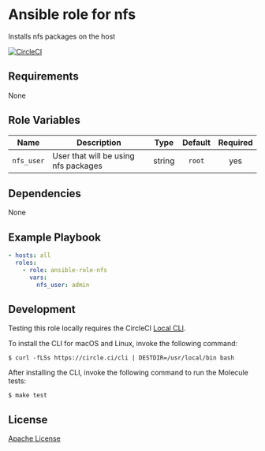 Ansible role for nfs
==================================

Installs nfs packages on the host

[![CircleCI](https://img.shields.io/circleci/build/github/mongodb-ansible-roles/ansible-role-nfs/master?style=flat-square)](https://circleci.com/gh/mongodb-ansible-roles/ansible-role-nfs)

Requirements
------------

None

Role Variables
--------------

| Name | Description | Type | Default | Required |
|------|-------------|:----:|:-------:|:--------:|
| `nfs_user` | User that will be using nfs packages | string | `root` | yes

Dependencies
------------

None

Example Playbook
----------------

```yaml
- hosts: all
  roles:
    - role: ansible-role-nfs
      vars:
        nfs_user: admin
```

Development
-----------

Testing this role locally requires the CircleCI [Local CLI](https://circleci.com/docs/2.0/local-cli/).

To install the CLI for macOS and Linux, invoke the following command:

    $ curl -fLSs https://circle.ci/cli | DESTDIR=/usr/local/bin bash

After installing the CLI, invoke the following command to run the Molecule tests:

    $ make test

License
-------

[Apache License](LICENSE)
